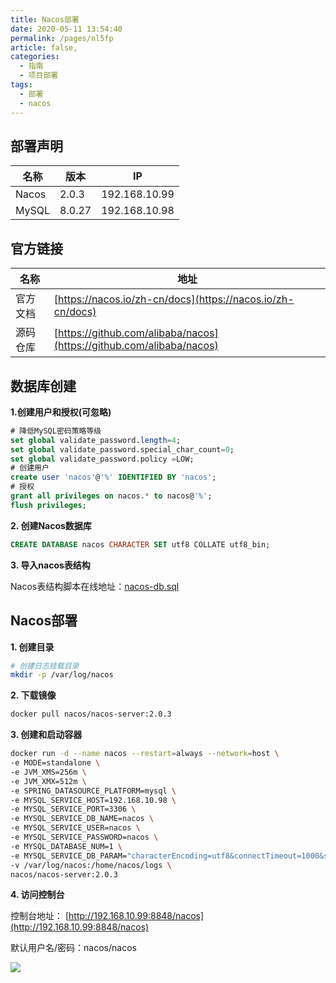 ```yaml
---
title: Nacos部署
date: 2020-05-11 13:54:40
permalink: /pages/nl5fp
article: false,
categories: 
  - 指南
  - 项目部署
tags: 
  - 部署
  - nacos
---
```


## 部署声明

| 名称    | 版本    |IP |
| -----| -----|-----|
| Nacos |  2.0.3  |192.168.10.99 |
| MySQL   |8.0.27 |192.168.10.98 |

## 官方链接

| 名称 | 地址  |
| -------- | ------------------------------|
| 官方文档 | [https://nacos.io/zh-cn/docs](https://nacos.io/zh-cn/docs)     |
| 源码仓库 | [https://github.com/alibaba/nacos](https://github.com/alibaba/nacos) |

## 数据库创建

**1.创建用户和授权(可忽略)**

```sql
# 降低MySQL密码策略等级
set global validate_password.length=4;
set global validate_password.special_char_count=0;
set global validate_password.policy =LOW;
# 创建用户
create user 'nacos'@'%' IDENTIFIED BY 'nacos';
# 授权
grant all privileges on nacos.* to nacos@'%';
flush privileges;
```

**2. 创建Nacos数据库**

```sql
CREATE DATABASE nacos CHARACTER SET utf8 COLLATE utf8_bin;
```

**3. 导入nacos表结构**

Nacos表结构脚本在线地址：[nacos-db.sql](https://github.com/alibaba/nacos/blob/master/config/src/main/resources/META-INF/nacos-db.sql)


## Nacos部署

**1. 创建目录**

```bash
# 创建日志挂载目录
mkdir -p /var/log/nacos
```

**2. 下载镜像**

```bash
docker pull nacos/nacos-server:2.0.3
```

**3. 创建和启动容器**

```bash
docker run -d --name nacos --restart=always --network=host \
-e MODE=standalone \
-e JVM_XMS=256m \
-e JVM_XMX=512m \
-e SPRING_DATASOURCE_PLATFORM=mysql \
-e MYSQL_SERVICE_HOST=192.168.10.98 \
-e MYSQL_SERVICE_PORT=3306 \
-e MYSQL_SERVICE_DB_NAME=nacos \
-e MYSQL_SERVICE_USER=nacos \
-e MYSQL_SERVICE_PASSWORD=nacos \
-e MYSQL_DATABASE_NUM=1 \
-e MYSQL_SERVICE_DB_PARAM="characterEncoding=utf8&connectTimeout=1000&socketTimeout=3000&autoReconnect=true&useUnicode=true&useSSL=true&serverTimezone=UTC" \
-v /var/log/nacos:/home/nacos/logs \
nacos/nacos-server:2.0.3
```

**4. 访问控制台**

控制台地址： [http://192.168.10.99:8848/nacos](http://192.168.10.99:8848/nacos)

默认用户名/密码：nacos/nacos

![](https://s2.loli.net/2022/05/04/nG8ZJqkXQjYEM5r.png)